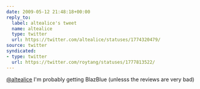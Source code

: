 ```yaml
---
date: 2009-05-12 21:48:18+00:00
reply_to:
  label: altealice's tweet
  name: altealice
  type: twitter
  url: https://twitter.com/altealice/statuses/1774320479/
source: twitter
syndicated:
- type: twitter
  url: https://twitter.com/roytang/statuses/1777813522/
---
```


[@altealice](https://twitter.com/altealice/) I'm probably getting BlazBlue (unlesss the reviews are very bad)